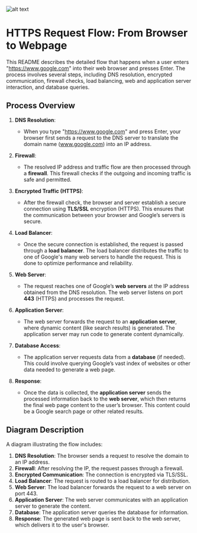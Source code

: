 ![alt text](https://github.com/tarza2/alx-system_engineering-devops/blob/main/0x11-what_happens_when_your_type_google_com_in_your_browser_and_press_enter/web%20layer.png)
# HTTPS Request Flow: From Browser to Webpage

This README describes the detailed flow that happens when a user enters "https://www.google.com" into their web browser and presses Enter. The process involves several steps, including DNS resolution, encrypted communication, firewall checks, load balancing, web and application server interaction, and database queries.

## Process Overview

1. **DNS Resolution**:
    - When you type "https://www.google.com" and press Enter, your browser first sends a request to the DNS server to translate the domain name (www.google.com) into an IP address.

2. **Firewall**:
    - The resolved IP address and traffic flow are then processed through a **firewall**. This firewall checks if the outgoing and incoming traffic is safe and permitted.

3. **Encrypted Traffic (HTTPS)**:
    - After the firewall check, the browser and server establish a secure connection using **TLS/SSL** encryption (HTTPS). This ensures that the communication between your browser and Google’s servers is secure.

4. **Load Balancer**:
    - Once the secure connection is established, the request is passed through a **load balancer**. The load balancer distributes the traffic to one of Google's many web servers to handle the request. This is done to optimize performance and reliability.

5. **Web Server**:
    - The request reaches one of Google’s **web servers** at the IP address obtained from the DNS resolution. The web server listens on port **443** (HTTPS) and processes the request.

6. **Application Server**:
    - The web server forwards the request to an **application server**, where dynamic content (like search results) is generated. The application server may run code to generate content dynamically.

7. **Database Access**:
    - The application server requests data from a **database** (if needed). This could involve querying Google’s vast index of websites or other data needed to generate a web page.

8. **Response**:
    - Once the data is collected, the **application server** sends the processed information back to the **web server**, which then returns the final web page content to the user’s browser. This content could be a Google search page or other related results.

## Diagram Description

A diagram illustrating the flow includes:

1. **DNS Resolution**: The browser sends a request to resolve the domain to an IP address.
2. **Firewall**: After resolving the IP, the request passes through a firewall.
3. **Encrypted Communication**: The connection is encrypted via TLS/SSL.
4. **Load Balancer**: The request is routed to a load balancer for distribution.
5. **Web Server**: The load balancer forwards the request to a web server on port 443.
6. **Application Server**: The web server communicates with an application server to generate the content.
7. **Database**: The application server queries the database for information.
8. **Response**: The generated web page is sent back to the web server, which delivers it to the user's browser.
